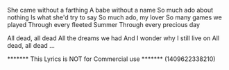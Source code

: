 She came without a farthing
A babe without a name
So much ado about nothing
Is what she'd try to say
So much ado, my lover
So many games we played
Through every fleeted Summer
Through every precious day

All dead, all dead
All the dreams we had
And I wonder why I still live on
All dead, all dead
...

******* This Lyrics is NOT for Commercial use *******
(1409622338210)